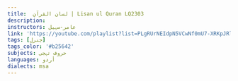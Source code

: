 ```yaml
---
title:  لسان القرآن | Lisan ul Quran LQ2303
description:
instructors: عامر-سہیل
link: 'https://youtube.com/playlist?list=PLgRUrNEIdpN5VCwNf0mU7-XRKpJRlXnz_&si=YLfubfQP7gshjcpp'
tags: [جنرل]
tags_color: '#b25642'
subjects: حروف تہجی
languages: أردو
dialects: msa
---
```

